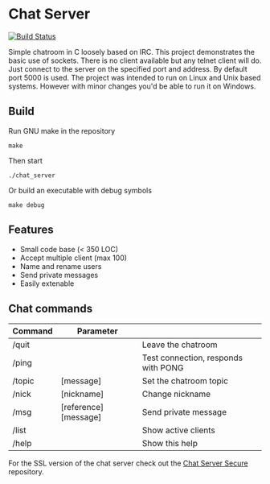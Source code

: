 Chat Server
=
[![Build Status](https://travis-ci.org/yorickdewid/Chat-Server.svg?branch=master)](https://travis-ci.org/yorickdewid/Chat-Server)

Simple chatroom in C loosely based on IRC. This project demonstrates the basic use of sockets. There is no client available but any telnet client will do. Just connect to the server on the specified port and address. By default port 5000 is used. The project was intended to run on Linux and Unix based systems. However with minor changes you'd be able to run it on Windows.

## Build

Run GNU make in the repository

`make`

Then start

`./chat_server`

Or build an executable with debug symbols

`make debug`

## Features

* Small code base (< 350 LOC)
* Accept multiple client (max 100)
* Name and rename users
* Send private messages
* Easily extenable

## Chat commands

| Command       | Parameter             |                                     |
| ------------- | --------------------- | ----------------------------------- |
| /quit         |                       | Leave the chatroom                  |
| /ping         |                       | Test connection, responds with PONG |
| /topic        | [message]             | Set the chatroom topic              |
| /nick         | [nickname]            | Change nickname                     |
| /msg          | [reference] [message] | Send private message                |
| /list         |                       | Show active clients                 |
| /help         |                       | Show this help                      |

For the SSL version of the chat server check out the [Chat Server Secure](https://github.com/yorickdewid/Chat-Server-Secure "Chat Server Secure") repository.
